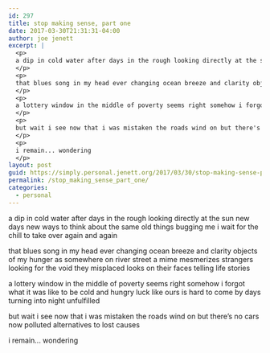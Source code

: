 ```yaml
---
id: 297
title: stop making sense, part one
date: 2017-03-30T21:31:31-04:00
author: joe jenett
excerpt: |
  <p>
  a dip in cold water after days in the rough looking directly at the sun new days new ways to think about the same old things bugging me i wait for the chill to take over again and again
  </p>
  <p>
  that blues song in my head ever changing ocean breeze and clarity objects of my hunger as somewhere on river street a mime mesmerizes strangers looking for the void they misplaced looks on their faces telling life stories
  </p>
  <p>
  a lottery window in the middle of poverty seems right somehow i forgot what it was like to be cold and hungry luck like ours is hard to come by days turning into night unfulfilled
  </p>
  <p>
  but wait i see now that i was mistaken the roads wind on but there's no cars now polluted alternatives to lost causes
  </p>
  <p>
  i remain... wondering
  </p>
layout: post
guid: https://simply.personal.jenett.org/2017/03/30/stop-making-sense-part-one/
permalink: /stop_making_sense_part_one/
categories:
  - personal
---
```

a dip in cold water after days in the rough looking directly at the sun new days new ways to think about the same old things bugging me i wait for the chill to take over again and again 

that blues song in my head ever changing ocean breeze and clarity objects of my hunger as somewhere on river street a mime mesmerizes strangers looking for the void they misplaced looks on their faces telling life stories 

a lottery window in the middle of poverty seems right somehow i forgot what it was like to be cold and hungry luck like ours is hard to come by days turning into night unfulfilled 

but wait i see now that i was mistaken the roads wind on but there’s no cars now polluted alternatives to lost causes 

i remain... wondering